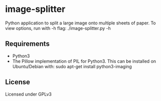 image-splitter
==============

Python application to split a large image onto multiple sheets of paper.
To view options, run with -h flag:
    ./image-splitter.py -h

## Requirements ##
* Python3
* The Pillow implementation of PIL for Python3. This can be installed on Ubuntu/Debian with:
        sudo apt-get install python3-imaging

## License ##

Licensed under GPLv3